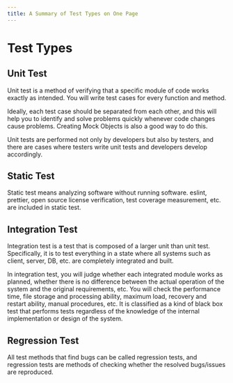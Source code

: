 ```yaml
---
title: A Summary of Test Types on One Page
---
```


# Test Types
## Unit Test
Unit test is a method of verifying that a specific module of code works exactly as intended. You will write test cases for every function and method.

Ideally, each test case should be separated from each other, and this will help you to identify and solve problems quickly whenever code changes cause problems. Creating Mock Objects is also a good way to do this.

Unit tests are performed not only by developers but also by testers, and there are cases where testers write unit tests and developers develop accordingly.

## Static Test
Static test means analyzing software without running software. eslint, prettier, open source license verification, test coverage measurement, etc. are included in static test.

## Integration Test
Integration test is a test that is composed of a larger unit than unit test. Specifically, it is to test everything in a state where all systems such as client, server, DB, etc. are completely integrated and built.

In integration test, you will judge whether each integrated module works as planned, whether there is no difference between the actual operation of the system and the original requirements, etc. You will check the performance time, file storage and processing ability, maximum load, recovery and restart ability, manual procedures, etc. It is classified as a kind of black box test that performs tests regardless of the knowledge of the internal implementation or design of the system.

## Regression Test
All test methods that find bugs can be called regression tests, and regression tests are methods of checking whether the resolved bugs/issues are reproduced.
